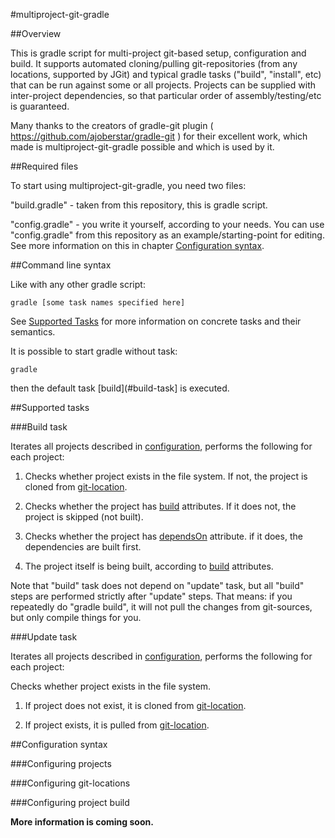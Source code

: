 #multiproject-git-gradle

##Overview

This is gradle script for multi-project git-based setup, configuration and build. It supports automated cloning/pulling 
git-repositories (from any locations, supported by JGit) and typical gradle tasks ("build", "install", etc) that can be
run against some or all projects. Projects can be supplied with inter-project dependencies, so that particular order 
of assembly/testing/etc is guaranteed.

Many thanks to the creators of gradle-git plugin ( https://github.com/ajoberstar/gradle-git ) for their excellent work,
which made is multiproject-git-gradle possible and which is used by it.

##Required files

To start using multiproject-git-gradle, you need two files: 

"build.gradle"  - taken from this repository, this is gradle script. 

"config.gradle" - you write it yourself, according to your needs. You can use "config.gradle" from this repository 
as an example/starting-point for editing. See more information on this in chapter
[Configuration syntax](#configuration-syntax).

##Command line syntax

Like with any other gradle script:

```shell
gradle [some task names specified here]
```

See [Supported Tasks](#supported-tasks) for more information on concrete tasks and their semantics.

It is possible to start gradle without task:

```shell
gradle
```

then the default task [build](#build-task] is executed.

##Supported tasks

###Build task

Iterates all projects described in [configuration](#configuring-projects), performs the following for each project:

1. Checks whether project exists in the file system. If not, the project is cloned from [git-location](#configuring-git-locations).

2. Checks whether the project has [build](#configuring-project-build) attributes. If it does not, the project is skipped (not built).

3. Checks whether the project has [dependsOn](#configuring-project-dependencies) attribute. if it does, the dependencies are built first.

4. The project itself is being built, according to [build](#configuring-project-build) attributes.

Note that "build" task does not depend on "update" task, but all "build" steps are performed strictly after "update" steps.
That means: if you repeatedly do "gradle build", it will not pull the changes from git-sources, but only compile things for you.

###Update task

Iterates all projects described in [configuration](#configuring-projects), performs the following for each project:

Checks whether project exists in the file system. 

1. If project does not exist, it is cloned from [git-location](#configuring-git-locations).

2. If project exists, it is pulled from [git-location](#configuring-git-locations).

##Configuration syntax

###Configuring projects

###Configuring git-locations

###Configuring project build

**More information is coming soon.**
